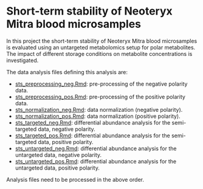 # Short-term stability of Neoteryx Mitra blood microsamples

In this project the short-term stability of Neoteryx Mitra blood microsamples is
evaluated using an untargeted metabolomics setup for polar metabolites. The
impact of different storage conditions on metabolite concentrations is
investigated.

The data analysis files defining this analysis are:

- [sts_preprocessing_neg.Rmd](sts_preprocessing_neg.Rmd): pre-processing of the
  negative polarity data.
- [sts_preprocessing_pos.Rmd](sts_preprocessing_pos.Rmd): pre-processing of the
  positive polarity data.
- [sts_normalization_neg.Rmd](sts_normalization_neg.Rmd): data normalization
  (negative polarity).
- [sts_normalization_pos.Rmd](sts_normalization_pos.Rmd): data normalization
  (positive polarity).
- [sts_targeted_neg.Rmd](sts_targeted_neg.Rmd): differential abundance analysis
  for the semi-targeted data, negative polarity.
- [sts_targeted_pos.Rmd](sts_targeted_pos.Rmd): differential abundance analysis
  for the semi-targeted data, positive polarity.
- [sts_untargeted_neg.Rmd](sts_untargeted_neg.Rmd): differential abundance
  analysis for the untargeted data, negative polarity.
- [sts_untargeted_pos.Rmd](sts_untargeted_pos.Rmd): differential abundance
  analysis for the untargeted data, positive polarity.

Analysis files need to be processed in the above order.
